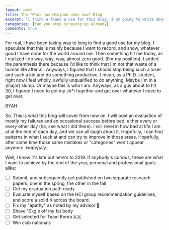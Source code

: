 ```yaml
---
layout: post
title: The "What has Minjoon done now" Blog
excerpt: "I think a found a use for this blog. I am going to write about how I messed up each day. I will add some things that I did good at the end. You know, it'll be like the opposite of the how-i-did-good posts. Maybe this way I can fix whatever bad habits I have. It will also show me how long it takes till I kick my bad habits to the curb."
categories: [can you stop screwing up already]
comments: true
---
```


For real, I have been taking way to long to find a good use for my blog. I speculate that this is mainly because I want to record, and show, whatever good I have done for the world around me. Then something hit me today, as I realized I do way, way, way, almost zero good. (For my position). I added the parenthesis there because I'd like to think that I'm not that waste of a human life after all. Anyways, I figured that I should stop being such a loser and such a kid and do something productive. I mean, as a Ph.D. student, right now I feel wholly, awfully unqualified to do anything. Maybe I'm in a (major) slump. Or maybe this is who I am. Anyways, as a guy about to hit 30, I figured I need to get my sh*t together and get over whatever I need to get over.

BYAH.

So. This is what this blog will cover from now on. I will post an evaluation of mostly my failures and an occasional success before bed, either every or every other day (ha, see what I did there). I will revel in how bad at life I am at at the end of each day, and we can all laugh about it. Hopefully, I can find patterns in what I suck at and can try to improve in those areas. Hopefully, after some time those same mistakes or "categories" won't appear anymore. *Hopefully*. 

Well, I know it's late but here's to 2019. If anybody's curious, these are what I want to achieve by the end of the year, personal and professional goals alike:

-[ ] Submit, and subsequently get published on two separate research papers; one in the spring, the other in the fall  
-[ ] Get my graduation path ready  
-[ ] Evaluate myself based on the HCI group recommendation guidelines, and score a solid 4 across the board.  
-[ ] Fix my "apathy" as noted by my advisor 🤔  
-[ ] Shave 10kg's off my fat body  
-[ ] Get selected for Team Korea 🇰🇷  
-[ ] Win club nationals  